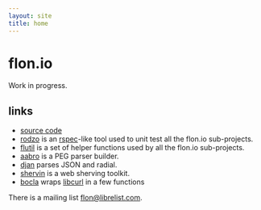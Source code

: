 ```yaml
---
layout: site
title: home
---
```


# flon.io

Work in progress.

## links

* [source code](https://github.com/flon-io)
* [rodzo](https://github.com/flon-io/rodzo) is an [rspec](http://rspec.info)-like tool used to unit test all the flon.io sub-projects.
* [flutil](https://github.com/flon-io/flutil) is a set of helper functions used by all the flon.io sub-projects.
* [aabro](https://github.com/flon-io/aabro) is a PEG parser builder.
* [djan](https://github.com/flon-io/djan) parses JSON and radial.
* [shervin](https://github.com/flon-io/shervin) is a web sherving toolkit.
* [bocla](https://github.com/flon-io/bocla) wraps [libcurl](http://curl.haxx.se/libcurl) in a few functions

There is a mailing list [flon@librelist.com](http://librelist.com/browser/flon).

<!--
## posts

{% for post in site.posts %}
  <div>
    <a class="post-link" href="{{ post.url }}">{{ post.title }}</a>
    {{ post.date | date: '%Y-%m-%d' }}
    <div class="excerpt" data-href="{{ post.url }}">
      {{ post.content | strip_html | truncatewords: 49 }}
    </div>
  </div>
{% endfor %}
-->

